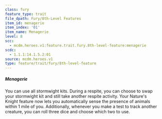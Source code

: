```yaml
---
class: fury
feature_type: trait
file_dpath: Fury/8th-Level Features
item_id: menagerie
item_index: '01'
item_name: Menagerie
level: 8
scc:
  - mcdm.heroes.v1:feature.trait.fury.8th-level-feature:menagerie
scdc:
  - 1.1.1:14.1.5.2:01
source: mcdm.heroes.v1
type: feature/trait/fury/8th-level-feature
---
```


##### Menagerie

You can use all stormwight kits. During a respite, you can choose to swap your stormwight kit and still take another respite activity. Your Nature's Knight feature now lets you automatically sense the presence of animals within 1 mile of you. Additionally, whenever you make a test to track another creature, you can roll three dice and choose which two to use.

